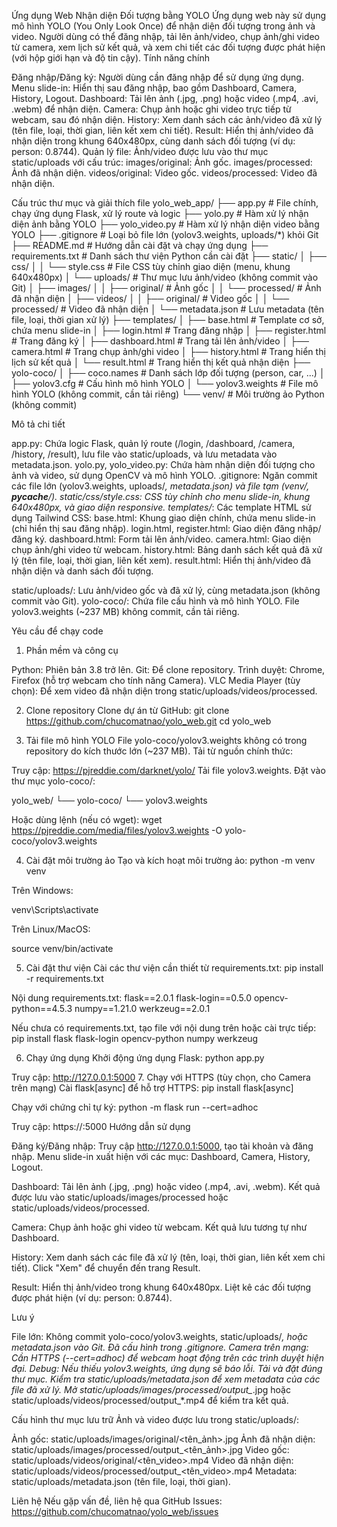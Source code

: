 Ứng dụng Web Nhận diện Đối tượng bằng YOLO
Ứng dụng web này sử dụng mô hình YOLO (You Only Look Once) để nhận diện đối tượng trong ảnh và video. Người dùng có thể đăng nhập, tải lên ảnh/video, chụp ảnh/ghi video từ camera, xem lịch sử kết quả, và xem chi tiết các đối tượng được phát hiện (với hộp giới hạn và độ tin cậy).
Tính năng chính

Đăng nhập/Đăng ký: Người dùng cần đăng nhập để sử dụng ứng dụng.
Menu slide-in: Hiển thị sau đăng nhập, bao gồm Dashboard, Camera, History, Logout.
Dashboard: Tải lên ảnh (.jpg, .png) hoặc video (.mp4, .avi, .webm) để nhận diện.
Camera: Chụp ảnh hoặc ghi video trực tiếp từ webcam, sau đó nhận diện.
History: Xem danh sách các ảnh/video đã xử lý (tên file, loại, thời gian, liên kết xem chi tiết).
Result: Hiển thị ảnh/video đã nhận diện trong khung 640x480px, cùng danh sách đối tượng (ví dụ: person: 0.8744).
Quản lý file: Ảnh/video được lưu vào thư mục static/uploads với cấu trúc:
images/original: Ảnh gốc.
images/processed: Ảnh đã nhận diện.
videos/original: Video gốc.
videos/processed: Video đã nhận diện.



Cấu trúc thư mục và giải thích file
yolo_web_app/
├── app.py                    # File chính, chạy ứng dụng Flask, xử lý route và logic
├── yolo.py                   # Hàm xử lý nhận diện ảnh bằng YOLO
├── yolo_video.py             # Hàm xử lý nhận diện video bằng YOLO
├── .gitignore                # Loại bỏ file lớn (yolov3.weights, uploads/*) khỏi Git
├── README.md                 # Hướng dẫn cài đặt và chạy ứng dụng
├── requirements.txt          # Danh sách thư viện Python cần cài đặt
├── static/
│   ├── css/
│   │   └── style.css         # File CSS tùy chỉnh giao diện (menu, khung 640x480px)
│   └── uploads/              # Thư mục lưu ảnh/video (không commit vào Git)
│       ├── images/
│       │   ├── original/     # Ảnh gốc
│       │   └── processed/    # Ảnh đã nhận diện
│       ├── videos/
│       │   ├── original/     # Video gốc
│       │   └── processed/    # Video đã nhận diện
│       └── metadata.json     # Lưu metadata (tên file, loại, thời gian xử lý)
├── templates/
│   ├── base.html             # Template cơ sở, chứa menu slide-in
│   ├── login.html            # Trang đăng nhập
│   ├── register.html         # Trang đăng ký
│   ├── dashboard.html        # Trang tải lên ảnh/video
│   ├── camera.html           # Trang chụp ảnh/ghi video
│   ├── history.html          # Trang hiển thị lịch sử kết quả
│   └── result.html           # Trang hiển thị kết quả nhận diện
├── yolo-coco/
│   ├── coco.names            # Danh sách lớp đối tượng (person, car, ...)
│   ├── yolov3.cfg            # Cấu hình mô hình YOLO
│   └── yolov3.weights        # File mô hình YOLO (không commit, cần tải riêng)
└── venv/                     # Môi trường ảo Python (không commit)

Mô tả chi tiết

app.py: Chứa logic Flask, quản lý route (/login, /dashboard, /camera, /history, /result), lưu file vào static/uploads, và lưu metadata vào metadata.json.
yolo.py, yolo_video.py: Chứa hàm nhận diện đối tượng cho ảnh và video, sử dụng OpenCV và mô hình YOLO.
.gitignore: Ngăn commit các file lớn (yolov3.weights, uploads/*, metadata.json) và file tạm (venv/, __pycache__/).
static/css/style.css: CSS tùy chỉnh cho menu slide-in, khung 640x480px, và giao diện responsive.
templates/*: Các template HTML sử dụng Tailwind CSS:
base.html: Khung giao diện chính, chứa menu slide-in (chỉ hiển thị sau đăng nhập).
login.html, register.html: Giao diện đăng nhập/đăng ký.
dashboard.html: Form tải lên ảnh/video.
camera.html: Giao diện chụp ảnh/ghi video từ webcam.
history.html: Bảng danh sách kết quả đã xử lý (tên file, loại, thời gian, liên kết xem).
result.html: Hiển thị ảnh/video đã nhận diện và danh sách đối tượng.


static/uploads/: Lưu ảnh/video gốc và đã xử lý, cùng metadata.json (không commit vào Git).
yolo-coco/: Chứa file cấu hình và mô hình YOLO. File yolov3.weights (~237 MB) không commit, cần tải riêng.

Yêu cầu để chạy code
1. Phần mềm và công cụ

Python: Phiên bản 3.8 trở lên.
Git: Để clone repository.
Trình duyệt: Chrome, Firefox (hỗ trợ webcam cho tính năng Camera).
VLC Media Player (tùy chọn): Để xem video đã nhận diện trong static/uploads/videos/processed.

2. Clone repository
Clone dự án từ GitHub:
git clone https://github.com/chucomatnao/yolo_web.git
cd yolo_web

3. Tải file mô hình YOLO
File yolo-coco/yolov3.weights không có trong repository do kích thước lớn (~237 MB). Tải từ nguồn chính thức:

Truy cập: https://pjreddie.com/darknet/yolo/
Tải file yolov3.weights.
Đặt vào thư mục yolo-coco/:

yolo_web/
└── yolo-coco/
    └── yolov3.weights

Hoặc dùng lệnh (nếu có wget):
wget https://pjreddie.com/media/files/yolov3.weights -O yolo-coco/yolov3.weights

4. Cài đặt môi trường ảo
Tạo và kích hoạt môi trường ảo:
python -m venv venv


Trên Windows:

venv\Scripts\activate


Trên Linux/MacOS:

source venv/bin/activate

5. Cài đặt thư viện
Cài các thư viện cần thiết từ requirements.txt:
pip install -r requirements.txt

Nội dung requirements.txt:
flask==2.0.1
flask-login==0.5.0
opencv-python==4.5.3
numpy==1.21.0
werkzeug==2.0.1

Nếu chưa có requirements.txt, tạo file với nội dung trên hoặc cài trực tiếp:
pip install flask flask-login opencv-python numpy werkzeug

6. Chạy ứng dụng
Khởi động ứng dụng Flask:
python app.py

Truy cập: http://127.0.0.1:5000
7. Chạy với HTTPS (tùy chọn, cho Camera trên mạng)
Cài flask[async] để hỗ trợ HTTPS:
pip install flask[async]

Chạy với chứng chỉ tự ký:
python -m flask run --cert=adhoc

Truy cập: https://<IP>:5000
Hướng dẫn sử dụng

Đăng ký/Đăng nhập:
Truy cập http://127.0.0.1:5000, tạo tài khoản và đăng nhập.
Menu slide-in xuất hiện với các mục: Dashboard, Camera, History, Logout.


Dashboard:
Tải lên ảnh (.jpg, .png) hoặc video (.mp4, .avi, .webm).
Kết quả được lưu vào static/uploads/images/processed hoặc static/uploads/videos/processed.


Camera:
Chụp ảnh hoặc ghi video từ webcam.
Kết quả lưu tương tự như Dashboard.


History:
Xem danh sách các file đã xử lý (tên, loại, thời gian, liên kết xem chi tiết).
Click "Xem" để chuyển đến trang Result.


Result:
Hiển thị ảnh/video trong khung 640x480px.
Liệt kê các đối tượng được phát hiện (ví dụ: person: 0.8744).



Lưu ý

File lớn: Không commit yolo-coco/yolov3.weights, static/uploads/*, hoặc metadata.json vào Git. Đã cấu hình trong .gitignore.
Camera trên mạng: Cần HTTPS (--cert=adhoc) để webcam hoạt động trên các trình duyệt hiện đại.
Debug:
Nếu thiếu yolov3.weights, ứng dụng sẽ báo lỗi. Tải và đặt đúng thư mục.
Kiểm tra static/uploads/metadata.json để xem metadata của các file đã xử lý.
Mở static/uploads/images/processed/output_*.jpg hoặc static/uploads/videos/processed/output_*.mp4 để kiểm tra kết quả.



Cấu hình thư mục lưu trữ
Ảnh và video được lưu trong static/uploads/:

Ảnh gốc: static/uploads/images/original/<tên_ảnh>.jpg
Ảnh đã nhận diện: static/uploads/images/processed/output_<tên_ảnh>.jpg
Video gốc: static/uploads/videos/original/<tên_video>.mp4
Video đã nhận diện: static/uploads/videos/processed/output_<tên_video>.mp4
Metadata: static/uploads/metadata.json (tên file, loại, thời gian).

Liên hệ
Nếu gặp vấn đề, liên hệ qua GitHub Issues: https://github.com/chucomatnao/yolo_web/issues
